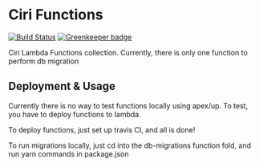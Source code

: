 # Ciri Functions #

[![Build Status](https://travis-ci.org/winfield/ciri-functions.svg?branch=master)](https://travis-ci.org/winfield/ciri-functions)
[![Greenkeeper badge](https://badges.greenkeeper.io/winfield/ciri-functions.svg)](https://greenkeeper.io/)

Ciri Lambda Functions collection. Currently, there is only one function to perform db migration

## Deployment & Usage ##

Currently there is no way to test functions locally using apex/up. To test, you have to deploy functions to lambda.

To deploy functions, just set up travis CI, and all is done!

To run migrations locally, just cd into the db-migrations function fold, and run yarn commands in package.json